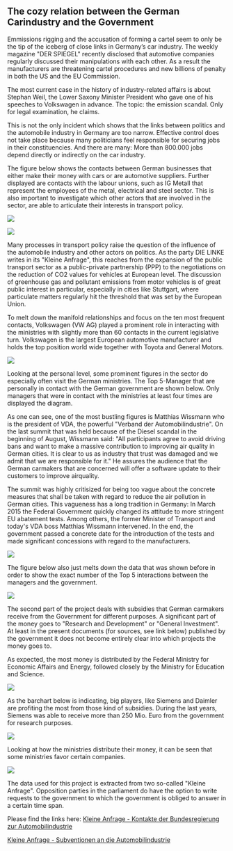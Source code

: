 ## The cozy relation between the German Carindustry and the Government

Emmissions rigging and the accusation of forming a cartel seem to only be the tip of the iceberg of close links in Germany’s car industry. The weekly magazine "DER SPIEGEL" recently disclosed that automotive companies regularly discussed their manipulations with each other. As a result the manufacturers are threatening cartel procedures and new billions of penalty in both the US and the EU Commission. 

The most current case in the history of industry-related affairs is about Stephan Weil, the Lower Saxony Minister President who gave one of his speeches to Volkswagen in advance. The topic: the emission scandal. Only for legal examination, he claims. 

This is not the only incident which shows that the links between politics and the automobile industry in Germany are too narrow. Effective control does not take place because many politicians feel responsible for securing jobs in their constituencies. And there are many: More than 800.000 jobs depend directly or indirectly on the car industry.

The figure below shows the contacts between German businesses that either make their money with cars or are automotive suppliers. Further displayed are contacts with the labour unions, such as IG Metall that represent the employees of the metal, electrical and steel sector. This is also important to investigate which other actors that are involved in the sector, are able to articulate their interests in transport policy.
 
![](Zeichenfläche_1.png)


![](READY_FINAL_connections.png)


Many processes in transport policy raise the question of the influence of the automobile industry and other actors on politics. As the party DIE LINKE writes in its "Kleine Anfrage", this reaches from the expansion of the public transport sector as a public-private partnership (PPP) to the negotiations on the reduction of CO2 values ​​for vehicles at European level. The discussion of greenhouse gas and pollutant emissions from motor vehicles is of great public interest in particular, especially in cities like Stuttgart, where particulate matters regularly hit the threshold that was set by the European Union.

To melt down the manifold relationships and focus on the ten most frequent contacts, Volkswagen (VW AG) played a prominent role in interacting with the ministries with slightly more than 60 contacts in the current legislative turn. Volkswagen is the largest European automotive manufacturer and holds the top position world wide together with Toyota and General Motors. 


![](READY_FINAL_Top_10_Lobbyists_Companies.png)



Looking at the personal level, some prominent figures in the sector do especially often visit the German ministries. The Top 5-Manager that are personally in contact with the German government are shown below. Only managers that were in contact with the ministries at least four times are displayed the diagram. 

As one can see, one of the most bustling figures is Matthias Wissmann who is the president of VDA, the powerful "Verband der Automobilindustrie". On the last summit that was held because of the Diesel scandal in the beginning of August, Wissmann said: "All participants agree to avoid driving bans and want to make a massive contribution to improving air quality in German cities. It is clear to us as industry that trust was damaged and we admit that we are responsible for it." He assures the audience that the German carmakers that are concerned will offer a software update to their customers to improve airquality. 

The summit was highly critisized for being too vague about the concrete measures that shall be taken with regard to reduce the air pollution in German cities. 
This vagueness has a long tradition in Germany: In March 2015 the Federal Government quickly changed its attitude to more stringent EU abatement tests. Among others, the former Minister of Transport and today's VDA boss Matthias Wissmann intervened. In the end, the government passed a concrete date for the introduction of the tests and made significant concessions with regard to the manufacturers.

![](READY_FINAL_personal_contacts.png)

The figure below also just melts down the data that was shown before in order to show the exact number of the Top 5 interactions between the managers and the government. 

![](READY_FINAL_Top_5_Manager.png)

The second part of the project deals with subsidies that German carmakers receive from the Government for different purposes. A significant part of the money goes to "Research and Development" or "General Investment".
At least in the present documents (for sources, see link below) published by the government it does not become entirely clear into which projects the money goes to. 

As expected, the most money is distributed by the Federal Ministry for Economic Affairs and Energy, followed closely by the Ministry for Education and Science. 

![](READY_FINAL_Top_4_Ministries.png)

As the barchart below is indicating, big players, like Siemens and Daimler are profiting the most from those kind of subsidies. During the last years, Siemens was able to receive more than 250 Mio. Euro from the government for research purposes. 


![](READY_FINAL_Top_5_Money_Companiessvg.png)

Looking at how the ministries distribute their money, it can be seen that some ministries favor certain companies. 


![](READY_FINAL_Top_10_Money_Ministry_Companies.png)

The data used for this project is extracted from two so-called "Kleine Anfrage". Opposition parties in the parliament do have the option to write requests to the government to which the government is obliged to answer in a certain time span. 

Please find the links here: 
[Kleine Anfrage - Kontakte der Bundesregierung zur Automobilindustrie](http://dip21.bundestag.de/dip21/btd/18/128/1812880.pdf)

[Kleine Anfrage - Subventionen an die Automobilindustrie](http://dip21.bundestag.de/dip21/btd/18/123/1812370.pdf)

